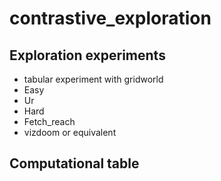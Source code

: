 # contrastive_exploration
## Exploration experiments
* tabular experiment with gridworld
* Easy 
* Ur
* Hard 
* Fetch_reach 
* vizdoom or equivalent

## Computational table

